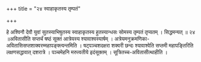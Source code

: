 +++
title = "२४ स्वाहाकृतस्य तृम्पतं"

+++

हे अश्विनौ देवौ युवां सुतस्याभिषुतस्य स्वाहाकृतस्य हुतस्यान्धसः सोमस्य तृम्पतं तृप्यतम् । सिद्धमन्यत् ॥ २४ ॥अवितासीति सप्तर्चं षष्ठं सूक्तं आत्रेयस्य श्यावाश्वस्यार्षम् । अत्रेयमनुक्रमणिका-अवितासिसप्तशाक्वरम्महापङ्क्त्यन्तमिति । षट्पञ्चशदक्षरा शक्वरी छन्दः श्यावाश्वेति सप्तमी महापङ्तिरिति लक्षणसद्धावात् दशरात्रे । पञ्चमेहनि मरुत्वतीये इदंसूक्तम् । सूत्रितच्च-अवितासीत्थाहीति ।